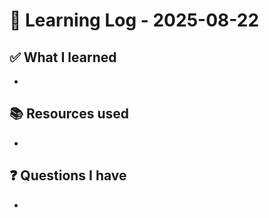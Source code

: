 # 🧠 Learning Log - 2025-08-22

## ✅ What I learned

- 

## 📚 Resources used

- 

## ❓ Questions I have

- 
